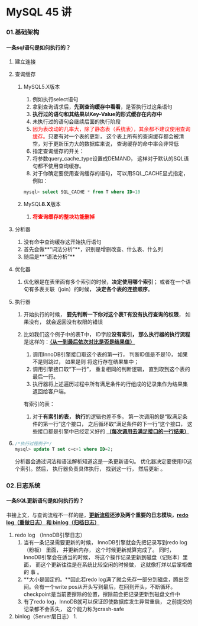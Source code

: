 # MySQL 45 讲

### 01.基础架构

#### 一条sql语句是如何执行的？

1. 建立连接

2. 查询缓存
   
   1. MySQL5.X版本
   
      1. 例如执行select语句
      2. 拿到查询请求后，**先到查询缓存中看看**，是否执行过这条语句
      3. **执行过的语句和其结果以Key-Value的形式缓存在内存中**
      4. 未执行过的语句会继续后面的执行阶段
      5. <font color = "red">因为表改动的几率大，除了静态表（系统表），其余都不建议使用查询缓存。</font>只要有对一个表的更新， 这个表上所有的查询缓存都会被清空，对于更新压力大的数据库来说， 查询缓存的命中率会非常低  
      6. 指定查询缓存的开关：
      7. 将参数query_cache_type设置成DEMAND， 这样对于默认的SQL语句都不使用查询缓存。 
      8. 对于你确定要使用查询缓存的语句， 可以用SQL_CACHE显式指定，例如：
   
      ```sql
      mysql> select SQL_CACHE * from T where ID=10
      ```
   
   2. MySQL**8.X**版本
   
      1. **<font color = "red">将查询缓存的整块功能删掉</font>**  
   
3. 分析器

   1. 没有命中查询缓存这开始执行语句
   2. 首先会做**“词法分析”**，识别是增删改查、什么表、什么列
   3. 随后是**“语法分析”**

4. 优化器

   1. 优化器是在表里面有多个索引的时候，**决定使用哪个索引**； 或者在一个语句有多表关联（join）的时候， **决定各个表的连接顺序**。  

5. 执行器

   1. 开始执行的时候， **要先判断一下你对这个表T有没有执行查询的权限**， 如果没有， 就会返回没有权限的错误  

   2. 比如我们这个例子中的表T中， ID字段**没有索引， 那么执行器的执行流程**是这样的：**<u>（从一到最后依次对比是否是结果值）</u>**

      1. 调用InnoDB引擎接口取这个表的第一行， 判断ID值是不是10， 如果不是则跳过， 如果是则
         将这行存在结果集中；
      2. 调用引擎接口取“下一行”， 重复相同的判断逻辑， 直到取到这个表的最后一行。
      3.  执行器将上述遍历过程中所有满足条件的行组成的记录集作为结果集返回给客户端。

      有索引的表：

      1. 对于**有索引的表， 执行**的逻辑也差不多。 第一次调用的是“取满足条件的第一行”这个接口， 之后循环取“满足条件的下一行”这个接口， 这些接口都是引擎中已经定义好的  **<u>（每次调用去满足接口的一行结果）</u>**

6. ```sql
   /*执行过程例子*/
   mysql> update T set c=c+1 where ID=2;
   ```

   分析器会通过词法和语法解析知道这是一条更新语句。 优化器决定要使用ID这个索引。然后， 执行器负责具体执行， 找到这一行， 然后更新 。

### 02.日志系统

#### 一条SQL更新语句是如何执行的？

书接上文，与查询流程不一样的是，**<u>更新流程</u>**还涉及两个重要的日志模块，**<u>redo log（重做日志） 和 binlog（归档日志）</u>**   

1. redo log （InnoDB引擎日志）
   1. 当有一条记录需要更新的时候， InnoDB引擎就会先把记录写到redo log（粉板） 里面， 并更新内存， 这个时候更新就算完成了。 同时， InnoDB引擎会在适当的时候， 将这个操作记录更新到磁盘（记账本）里面， 而这个更新往往是在系统比较空闲的时候做， 这就像打烊以后掌柜做的
      事 。
   2. **大小是固定的。**因此若redo log满了就会先存一部分到磁盘，腾出空间。会有一个write pos从开头写到最后，在回到开头，不断循环。checkpoint是当前要擦除的位置，擦除前会把记录更新到磁盘文件中
   3. 有了redo log，InnoDB就可以保证即使数据库发生异常重启， 之前提交的记录都不会丢失， 这个能力称为crash-safe  
2. binlog（Server层日志）
   1. 
